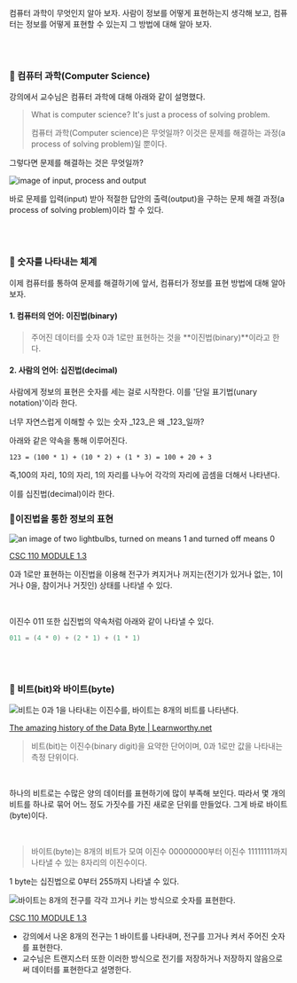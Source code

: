 컴퓨터 과학이 무엇인지 알아 보자. 사람이 정보를 어떻게 표현하는지 생각해 보고, 컴퓨터는 정보를 어떻게 표현할 수 있는지 그 방법에 대해 알아 보자.

<br><br>

### 📌 컴퓨터 과학(Computer Science)

강의에서 교수님은 컴퓨터 과학에 대해 아래와 같이 설명했다.

> What is computer science? It's just a process of solving problem.
>
> 컴퓨터 과학(Computer science)은 무엇일까? 이것은 문제를 해결하는 과정(a process of solving problem)일 뿐이다.

그렇다면 문제를 해결하는 것은 무엇일까?

![image of input, process and output](https://computersciencewiki.org/images/a/a9/Ipo.png?20170722115047)

바로 문제를 입력(input) 받아 적절한 답안의 출력(output)을 구하는 문제 해결 과정(a process of solving problem)이라 할 수 있다.

<br><br>

### 📌 숫자를 나타내는 체계

이제 컴퓨터를 통하여 문제를 해결하기에 앞서, 컴퓨터가 정보를 표현 방법에 대해 알아 보자.

#### 1\. 컴퓨터의 언어: 이진법(binary)

> 주어진 데이터를 숫자 0과 1로만 표현하는 것을 **이진법(binary)**이라고 한다.

#### 2\. 사람의 언어: 십진법(decimal)

사람에게 정보의 표현은 숫자를 세는 걸로 시작한다. 이를 '단일 표기법(unary notation)'이라 한다.

너무 자연스럽게 이해할 수 있는 숫자 _123_은 왜 _123_일까?

아래와 같은 약속을 통해 이루어진다.

```
123 = (100 * 1) + (10 * 2) + (1 * 3) = 100 + 20 + 3
```

즉,100의 자리, 10의 자리, 1의 자리를 나누어 각각의 자리에 곱셈을 더해서 나타낸다.

이를 십진법(decimal)이라 한다.

### 📌이진법을 통한 정보의 표현

![an image of two lightbulbs, turned on means 1 and turned off means 0](https://sandbox.mc.edu/~bennet/cs110/textbook/bulbs.gif)

[CSC 110 MODULE 1.3](http://sandbox.mc.edu/~bennet/cs110/textbook/module1_3.html)

0과 1로만 표현하는 이진법을 이용해 전구가 켜지거나 꺼지는(전기가 있거나 없는, 1이거나 0을, 참이거나 거짓인) 상태를 나타낼 수 있다.

<br>

이진수 011 또한 십진법의 약속처럼 아래와 같이 나타낼 수 있다.

```c
011 = (4 * 0) + (2 * 1) + (1 * 1)
```

<br><br>

### 📌 비트(bit)와 바이트(byte)

![비트는 0과 1을 나타내는 이진수를, 바이트는 8개의 비트를 나타낸다.](https://learnworthy.net/wp-content/uploads/2020/03/The-amazing-history-of-the-Data-Byte.png?ezimgfmt=ng%3Awebp%2Fngcb12%2Frs%3Adevice%2Frscb12-1)


[The amazing history of the Data Byte | Learnworthy.net](https://learnworthy.net/the-amazing-history-of-the-data-byte/)

> 비트(bit)는 이진수(binary digit)을 요약한 단어이며, 0과 1로만 값을 나타내는 측정 단위이다.

<br>

하나의 비트로는 수많은 양의 데이터를 표현하기에 많이 부족해 보인다. 따라서 몇 개의 비트를 하나로 묶어 어느 정도 가짓수를 가진 새로운 단위를 만들었다. 그게 바로 바이트(byte)이다.

<br>

> 바이트(byte)는 8개의 비트가 모여 이진수 00000000부터 이진수 11111111까지 나타낼 수 있는 8자리의 이진수이다.

1 byte는 십진법으로 0부터 255까지 나타낼 수 있다.

![바이트는 8개의 전구를 각각 끄거나 키는 방식으로 숫자를 표현한다.](https://sandbox.mc.edu/~bennet/cs110/textbook/significance.gif)

[CSC 110 MODULE 1.3](http://sandbox.mc.edu/~bennet/cs110/textbook/module1_3.html)

-   강의에서 나온 8개의 전구는 1 바이트를 나타내며, 전구를 끄거나 켜서 주어진 숫자를 표현한다.
-   교수님은 트랜지스터 또한 이러한 방식으로 전기를 저장하거나 저장하지 않음으로써 데이터를 표현한다고 설명한다.
